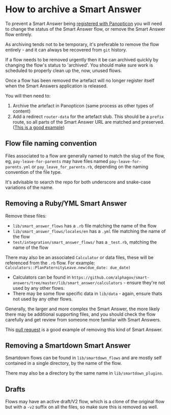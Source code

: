 # How to archive a Smart Answer

To prevent a Smart Answer being [registered with Panopticon](../blob/master/lib/tasks/panopticon.rake) you will need to change the status of the Smart Answer flow, or remove the Smart Answer flow entirely.

As archiving tends not to be temporary, it's preferable to remove the flow entirely - and it can always be recovered from `git` history.

If a flow needs to be removed urgently then it be can archived quickly by changing the flow's status to 'archived'. You should make sure work is scheduled to properly clean up the, now, unused flows.

Once a flow has been removed the artefact will no longer register itself when the Smart Answers application is released.

You will then need to:
1. Archive the artefact in Panopticon (same process as other types of content)
2. Add a redirect `router-data` for the artefact slub. This should be a `prefix` route, so all parts of the Smart Answer URL are matched and preserved. ([This is a good example](https://github.gds/gds/router-data/blob/master/data/slug-changes.csv#L623))

## Flow file naming convention

Files associated to a flow are generally named to match the slug of the flow, eg, `pay-leave-for-parents` may have files named `pay-leave-for-parents.yml` or `pay_leave_for_parents.rb`, depending on the naming convention of the file type.

It's advisable to search the repo for both underscore and snake-case variations of the name.

## Removing a Ruby/YML Smart Answer

Remove these files:

- `lib/smart_answer_flows` has a `.rb` file matching the name of the flow
- `lib/smart_answer_flows/locales/en` has a `.yml` file matching the name of the flow
- `test/integration/smart_answer_flows/` has a `_test.rb`, matching the name of the flow

There may also be an associated `Calculator` or data files, these will be referenced from the `.rb` flow. For example: `Calculators::PlanPaternityLeave.new(due_date: due_date)`

- Calculators can be found in `https://github.com/alphagov/smart-answers/tree/master/lib/smart_answer/calculators` - ensure they're not used by any other flows.
- There may be some flow specific data in `lib/data` - again, ensure thats not used by any other flows.

Generally, the larger and more complex the Smart Answer, the more likely there may be additional supporting files, and you should check the flow carefully and get review from someone more familiar with Smart Answers.

This [pull request](https://github.com/alphagov/smart-answers/pull/1428) is a good example of removing this kind of Smart Answer.

## Removing a Smartdown Smart Answer

Smartdown flows can be found in `lib/smartdown_flows` and are mostly self contained in a single directory, by the name of the flow.

There may also be a directory by the same name in `lib/smartdown_plugins`.

## Drafts

Flows may have an active draft/V2 flow, which is a clone of the original flow but with a `-v2` suffix on all the files, so make sure this is removed as well.
